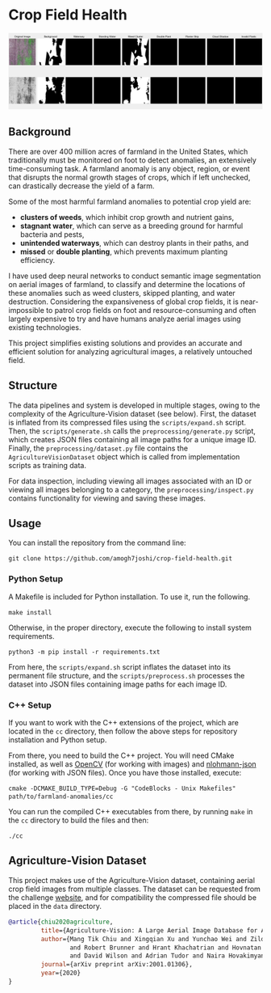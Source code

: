 # Crop Field Health

![example](examples/evaluated-o1-21.png)

## Background

There are over 400 million acres of farmland in the United States, which traditionally must be monitored on foot to detect anomalies, an extensively time-consuming task. 
A farmland anomaly is any object, region, or event that disrupts the normal growth stages of crops, which if left unchecked, can drastically decrease the yield of a farm.

Some of the most harmful farmland anomalies to potential crop yield are:
- **clusters of weeds**, which inhibit crop growth and nutrient gains,
- **stagnant water**, which can serve as a breeding ground for harmful bacteria and pests,
- **unintended waterways**, which can destroy plants in their paths, and 
- **missed** or **double planting**, which prevents maximum planting efficiency.

I have used deep neural networks to conduct semantic image segmentation on aerial images of farmland, to classify and determine the 
locations of these anomalies
such as weed clusters, skipped planting, and water destruction. Considering the expansiveness of global crop fields,
it is near-impossible to patrol crop fields on foot and resource-consuming and often largely expensive to try and have 
humans analyze aerial images using existing technologies. 

This project simplifies existing solutions and provides an 
accurate and efficient solution for analyzing agricultural images, a relatively untouched field.

## Structure 

The data pipelines and system is developed in multiple stages, owing to the complexity of the Agriculture-Vision dataset (see below).
First, the dataset is inflated from its compressed files using the `scripts/expand.sh` script. Then, the `scripts/generate.sh` calls the
`preprocessing/generate.py` script, which creates JSON files containing all image paths for a unique image ID. Finally, the `preprocessing/dataset.py`
file contains the `AgricultureVisionDataset` object which is called from implementation scripts as training data.

For data inspection, including viewing all images associated with an ID or viewing all images belonging to a category, the `preprocessing/inspect.py`
contains functionality for viewing and saving these images.

## Usage

You can install the repository from the command line:

```shell script
git clone https://github.com/amogh7joshi/crop-field-health.git
```

### Python Setup

A Makefile is included for Python installation. To use it, run the following.

```shell script
make install
```

Otherwise, in the proper directory, execute the following to install system requirements.

```shell script
python3 -m pip install -r requirements.txt
```

From here, the `scripts/expand.sh` script inflates the dataset into its permanent file structure, and 
the `scripts/preprocess.sh` processes the dataset into JSON files containing image paths for each image ID.

### C++ Setup

If you want to work with the C++ extensions of the project, which are located in the `cc` directory, then 
follow the above steps for repository installation and Python setup. 

From there, you need to build the C++ project. You will need CMake installed, as well as 
[OpenCV](https://docs.opencv.org/master/d7/d9f/tutorial_linux_install.html) (for working with images) 
and [nlohmann-json](https://github.com/nlohmann/json#package-managers) (for working with JSON files). Once you have those
installed, execute:

```shell script
cmake -DCMAKE_BUILD_TYPE=Debug -G "CodeBlocks - Unix Makefiles" path/to/farmland-anomalies/cc
```

You can run the compiled C++ executables from there, by running `make` in the `cc` directory to build the files and then:

```shell script
./cc
```


## Agriculture-Vision Dataset

This project makes use of the Agriculture-Vision dataset, containing aerial crop field images from multiple classes.
The dataset can be requested from the challenge [website](https://www.agriculture-vision.com/contact-us), and for compatibility
the compressed file should be placed in the `data` directory.

```bibtex
@article{chiu2020agriculture,
         title={Agriculture-Vision: A Large Aerial Image Database for Agricultural Pattern Analysis},
         author={Mang Tik Chiu and Xingqian Xu and Yunchao Wei and Zilong Huang and Alexander Schwing 
                 and Robert Brunner and Hrant Khachatrian and Hovnatan Karapetyan and Ivan Dozier and Greg Rose 
                 and David Wilson and Adrian Tudor and Naira Hovakimyan and Thomas S. Huang and Honghui Shi},
         journal={arXiv preprint arXiv:2001.01306},
         year={2020}
}
```


